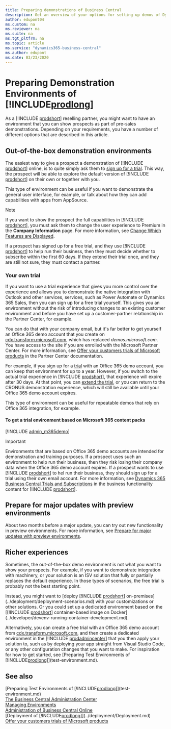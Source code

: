 ```yaml
---
title: Preparing demonstrations of Business Central
description: Get an overview of your options for setting up demos of Dynamics 365 Business Central
author: edupont04
ms.custom: na
ms.reviewer: na
ms.suite: na
ms.tgt_pltfrm: na
ms.topic: article
ms.service: "dynamics365-business-central"
ms.author: edupont
ms.date: 03/23/2020
---
```

# Preparing Demonstration Environments of [!INCLUDE[prodlong](../developer/includes/prodlong.md)]

As a [!INCLUDE [prodshort](../developer/includes/prodshort.md)] reselling partner, you might want to have an environment that you can show prospects as part of pre-sales demonstrations. Depending on your requirements, you have a number of different options that are described in this article.  

## Out-of-the-box demonstration environments

The easiest way to give a prospect a demonstration of [!INCLUDE [prodshort](../developer/includes/prodshort.md)] online, is to quite simply ask them to [sign up for a trial](https://trials.dynamics.com/Dynamics365/Signup/BusinessCentral). This way, the prospect will be able to explore the default version of [!INCLUDE [prodshort](../developer/includes/prodshort.md)] on their own or together with you.  

This type of environment can be useful if you want to demonstrate the general user interface, for example, or talk about how they can add capabilities with apps from AppSource.  

> [!NOTE]
> If you want to show the prospect the full capabilities in [!INCLUDE [prodshort](../developer/includes/prodshort.md)], you must ask them to change the user experience to Premium in the **Company Information** page. For more information, see [Change Which Features are Displayed](/dynamics365/business-central/ui-experiences).

If a prospect has signed up for a free trial, and they use [!INCLUDE [prodshort](../developer/includes/prodshort.md)] to help run their business, then they must decide whether to subscribe within the first 60 days. If they extend their trial once, and they are still not sure, they must contact a partner.

### Your own trial

If you want to use a trial experience that gives you more control over the experience and allows you to demonstrate the native integration with Outlook and other services, services, such as Power Automate or Dynamics 365 Sales, then you can sign up for a free trial yourself. This gives you an environment without the risk of introducing changes to an existing customer environment and before you have set up a customer-partner relationship in the Partner Center, for example.  

You can do that with your company email, but it's far better to get yourself an Office 365 demo account that you create on [cdx.transform.microsoft.com](https://cdx.transform.microsoft.com/), which has replaced *demos.microsoft.com*. You have access to the site if you are enrolled with the Microsoft Partner Center. For more information, see [Offer your customers trials of Microsoft products](/partner-center/offer-your-customers-trials-of-microsoft-products) in the Partner Center documentation.  

For example, if you sign up for a [trial](https://trials.dynamics.com/Dynamics365/Signup/BusinessCentral) with an Office 365 demo account, you can keep that environment for up to a year. However, if you switch to the actual trial experience in [!INCLUDE [prodshort](../developer/includes/prodshort.md)], that experience will expire after 30 days. At that point, you can [extend the trial](/dynamics365/business-central/admin-extend-trial), or you can return to the CRONUS demonstration experience, which will still be available until your Office 365 demo account expires.  

This type of environment can be useful for repeatable demos that rely on Office 365 integration, for example.  

#### To get a trial environment based on Microsoft 365 content packs

[!INCLUDE [admin_m365demo](../developer/includes/admin_m365demo.md)]

> [!IMPORTANT]
> Environments that are based on Office 365 demo accounts are intended for demonstration and training purposes. If a prospect uses such an environment to help run their business, then they risk losing their company data when the Office 365 demo account expires. If a prospect wants to use [!INCLUDE [prodshort](../developer/includes/prodshort.md)] to hel run their business, they should sign up for a trial using their own email account. For more information, see [Dynamics 365 Business Central Trials and Subscriptions](/dynamics365/business-central/across-preview) in the business functionality content for [!INCLUDE [prodshort](../developer/includes/prodshort.md)].

## Prepare for major updates with preview environments

About two months before a major update, you can try out new functionality in preview environments. For more information, see [Prepare for major updates with preview environments](preview-environments.md).  

## Richer experiences

Sometimes, the out-of-the-box demo environment is not what you want to show your prospects. For example, if you want to demonstrate integration with machinery, or your solution is an ISV solution that fully or partially replaces the default experience. In those types of scenarios, the free trial is probably not the best starting point.  

Instead, you might want to [deploy [!INCLUDE [prodshort](../developer/includes/prodshort.md)] on-premises](../deployment/deployment-scenarios.md) with your customizations or other solutions. Or you could set up a dedicated environment based on the [[!INCLUDE [prodshort](../developer/includes/prodshort.md)] container-based image on Docker](../developer/devenv-running-container-development.md).  

Alternatively, you can create a free trial with an Office 365 demo account from [cdx.transform.microsoft.com](https://cdx.transform.microsoft.com), and then create a dedicated environment in the [!INCLUDE [prodadmincenter](../developer/includes/prodadmincenter.md)] that you then apply your solution to, such as by deploying your app straight from Visual Studio Code, or any other configuration changes that you want to make. For inspiration for how to get started, see [Preparing Test Environments of [!INCLUDE[prodlong](../developer/includes/prodlong.md)]](test-environment.md).  

## See also

[Preparing Test Environments of [!INCLUDE[prodlong](../developer/includes/prodlong.md)]](test-environment.md)  
[The Business Central Administration Center](tenant-admin-center.md)  
[Managing Environments](tenant-admin-center-environments.md)  
[Administration of Business Central Online](tenant-administration.md)  
[Deployment of [!INCLUDE[prodlong](../developer/includes/prodlong.md)]](../deployment/Deployment.md)  
[Offer your customers trials of Microsoft products](/partner-center/offer-your-customers-trials-of-microsoft-products)  
